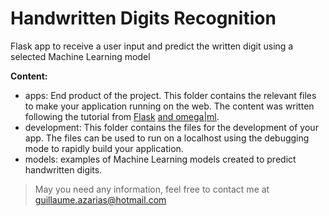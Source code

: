 # Handwritten Digits Recognition
 Flask app to receive a user input and predict the written digit using a selected Machine Learning model

 **Content:**
 - apps: End product of the project. This folder contains the relevant files to make your application running on the web. The content was written following the tutorial from [Flask](https://flask.palletsprojects.com/en/1.1.x/) [and omega|ml](https://github.com/omegaml/apps/tree/master/helloworld).
 - development: This folder contains the files for the development of your app. The files can be used to run on a localhost using the debugging mode to rapidly build your application.
 - models: examples of Machine Learning models created to predict handwritten digits.


> May you need any information, feel free to contact me at guillaume.azarias@hotmail.com